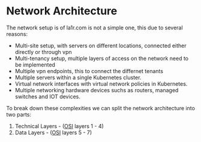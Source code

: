 # Network Architecture
The network setup is of la1r.com is not a simple one, this due to several reasons:
* Multi-site setup, with servers on different locations, connected either directly or through vpn
* Multi-tenancy setup, multiple layers of access on the network need to be implemented
* Multiple vpn endpoints, this to connect the differnet tenants
* Multiple servers within a single Kubernetes cluster.
* Virtual network interfaces with virtual network policies in Kubernetes. 
* Multiple networking hardware devices suchs as routers, managed switches and IOT devices.

To break down these complexities we can split the network architecture into two parts:
1. Technical Layers - ([OSI](https://en.wikipedia.org/wiki/OSI_model#:~:text=The%20Open%20Systems%20Interconnection%20model,underlying%20internal%20structure%20and%20technology) layers 1 - 4)
2. Data Layers - ([OSI](https://en.wikipedia.org/wiki/OSI_model#:~:text=The%20Open%20Systems%20Interconnection%20model,underlying%20internal%20structure%20and%20technology) layers 5 - 7)
